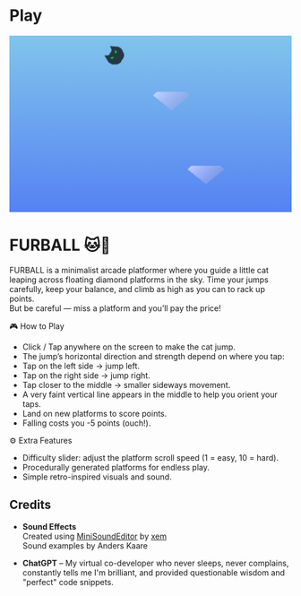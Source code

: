 <h1><a href="https://bacionejs.github.com/furball/" style="text-decoration: none; color: inherit;">Play</a></h1>

[![Demo – Click to Play](README.jpg)](https://bacionejs.github.io/furball/)



# FURBALL 🐱💨

FURBALL is a minimalist arcade platformer where you guide a little cat leaping across floating diamond platforms in the sky.
Time your jumps carefully, keep your balance, and climb as high as you can to rack up points.  
But be careful — miss a platform and you’ll pay the price!

🎮 How to Play
- Click / Tap anywhere on the screen to make the cat jump.
- The jump’s horizontal direction and strength depend on where you tap:
- Tap on the left side → jump left.
- Tap on the right side → jump right.
- Tap closer to the middle → smaller sideways movement.
- A very faint vertical line appears in the middle to help you orient your taps.
- Land on new platforms to score points.
- Falling costs you -5 points (ouch!).

⚙️ Extra Features
- Difficulty slider: adjust the platform scroll speed (1 = easy, 10 = hard).
- Procedurally generated platforms for endless play.
- Simple retro-inspired visuals and sound.


## Credits

- **Sound Effects**  
  Created using [MiniSoundEditor](https://xem.github.io/MiniSoundEditor/) by [xem](https://xem.github.io/)  
  Sound examples by Anders Kaare

- **ChatGPT** – My virtual co-developer who never sleeps, never complains, constantly tells me I'm brilliant, and provided questionable wisdom and "perfect" code snippets.
